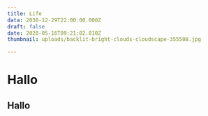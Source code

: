 ```yaml
---
title: Life
data: 2030-12-29T22:00:00.000Z
draft: false
date: 2020-05-16T09:21:02.010Z
thumbnail: uploads/backlit-bright-clouds-cloudscape-355508.jpg

---
```

# Hallo
## Hallo